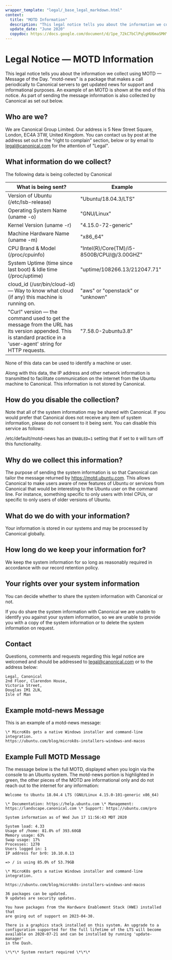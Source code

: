 ```yaml
---
wrapper_template: "legal/_base_legal_markdown.html"
context:
  title: "MOTD Information"
  description: "This legal notice tells you about the information we collect using MOTD"
  update_date: "June 2020"
  copydoc: https://docs.google.com/document/d/1pe_72kC7bClPqlgHU6maSMHYhAAuQdfCcNvAo-lDYVg/
---
```


# Legal Notice — MOTD Information

This legal notice tells you about the information we collect using MOTD — Message of the Day. "motd-news" is a package that makes a call periodically to Canonical servers to get updated news for support and informational purposes. An example of an MOTD is shown at the end of this notice. As part of sending the message information is also collected by Canonical as set out below.

## Who are we?

We are Canonical Group Limited. Our address is 5 New Street Square, London, EC4A 3TW, United Kingdom. You can contact us by post at the address set out in the “right to complain” section, below or by email to [legal@canonical.com](mailto:legal@canonical.com) for the attention of "Legal".

## What information do we collect?

The following data is being collected by Canonical

| What is being sent?                                                                                                                                               | Example                                    |
| ----------------------------------------------------------------------------------------------------------------------------------------------------------------- | ------------------------------------------ |
| Version of Ubuntu (/etc/lsb-release)                                                                                                                              | "Ubuntu/18.04.3/LTS"                       |
| Operating System Name (uname -o)                                                                                                                                  | "GNU/Linux"                                |
| Kernel Version (uname -r)                                                                                                                                         | "4.15.0-72-generic"                        |
| Machine Hardware Name (uname -m)                                                                                                                                  | "x86_64"                                   |
| CPU Brand & Model (/proc/cpuinfo)                                                                                                                                 | "Intel(R)/Core(TM)/i5-8500B/CPU/@/3.00GHZ" |
| System Uptime (time since last boot) & Idle time (/proc/uptime)                                                                                                   | "uptime/108266.13/212047.71"               |
| cloud_id (/usr/bin/cloud-id) — Way to know what cloud (if any) this machine is running on.                                                                        | "aws" or "openstack" or "unknown"          |
| "Curl" version — the command used to get the message from the URL has its version appended. This is standard practice in a 'user-agent' string for HTTP requests. | "7.58.0-2ubuntu3.8"                        |

None of this data can be used to identify a machine or user.

Along with this data, the IP address and other network information is transmitted to facilitate communication on the internet from the Ubuntu machine to Canonical. This information is not stored by Canonical.

## How do you disable the collection?

Note that all of the system information may be shared with Canonical. If you would prefer that Canonical does not receive any item of system information, please do not consent to it being sent. You can disable this service as follows:

/etc/default/motd-news has an `ENABLED=1` setting that if set to `0` will turn off this functionality.

## Why do we collect this information?

The purpose of sending the system information is so that Canonical can tailor the message returned by https://motd.ubuntu.com. This allows Canonical to make users aware of new features of Ubuntu or services from Canonical that would be interesting to the Ubuntu user on the command line. For instance, something specific to only users with Intel CPUs, or specific to only users of older versions of Ubuntu.

## What do we do with your information?

Your information is stored in our systems and may be processed by Canonical globally.

## How long do we keep your information for?

We keep the system information for so long as reasonably required in accordance with our record retention policy.

## Your rights over your system information

You can decide whether to share the system information with Canonical or not.

If you do share the system information with Canonical we are unable to identify you against your system information, so we are unable to provide you with a copy of the system information or to delete the system information on request.

## Contact

Questions, comments and requests regarding this legal notice are welcomed and should be addressed to [legal@canonical.com](mailto:legal@canonical.com) or to the address below:

```
Legal, Canonical
2nd Floor, Clarendon House,
Victoria Street,
Douglas IM1 2LN,
Isle of Man
```

## Example motd-news Message

This is an example of a motd-news message:

```
\* MicroK8s gets a native Windows installer and command-line integration.
https://ubuntu.com/blog/microk8s-installers-windows-and-macos
```

## Example Full MOTD Message

The message below is the full MOTD, displayed when you login via the console to an Ubuntu system. The motd-news portion is highlighted in green, the other pieces of the MOTD are informational only and do not reach out to the internet for any information:

```
Welcome to Ubuntu 18.04.4 LTS (GNU/Linux 4.15.0-101-generic x86_64)

\* Documentation: https://help.ubuntu.com \* Management: https://landscape.canonical.com \* Support: https://ubuntu.com/pro

System information as of Wed Jun 17 11:56:43 MDT 2020

System load: 4.33
Usage of /home: 81.0% of 393.60GB
Memory usage: 63%
Swap usage: 17%
Processes: 1270
Users logged in: 1
IP address for br0: 10.10.0.13

=> / is using 85.0% of 53.79GB

\* MicroK8s gets a native Windows installer and command-line integration.

https://ubuntu.com/blog/microk8s-installers-windows-and-macos

36 packages can be updated.
9 updates are security updates.

You have packages from the Hardware Enablement Stack (HWE) installed that
are going out of support on 2023-04-30.

There is a graphics stack installed on this system. An upgrade to a
configuration supported for the full lifetime of the LTS will become
available on 2020-07-21 and can be installed by running 'update-manager'
in the Dash.

\*\*\* System restart required \*\*\*
```
